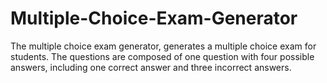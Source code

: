 # Multiple-Choice-Exam-Generator
The multiple choice exam generator, generates a multiple choice exam for students. The questions are composed of one question with four possible answers, including one correct answer and three incorrect answers. 
